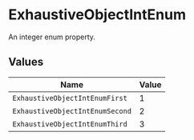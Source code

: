 # ExhaustiveObjectIntEnum

An integer enum property.


## Values

| Name                            | Value                           |
| ------------------------------- | ------------------------------- |
| `ExhaustiveObjectIntEnumFirst`  | 1                               |
| `ExhaustiveObjectIntEnumSecond` | 2                               |
| `ExhaustiveObjectIntEnumThird`  | 3                               |
